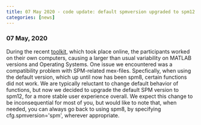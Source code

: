```yaml
---
title: 07 May 2020 - code update: default spmversion upgraded to spm12
categories: [news]
---
```


### 07 May, 2020

During the recent [toolkit](/workshop/toolkit2020), which took place online, the participants worked on their own computers, causing a larger than usual variability on MATLAB versions and Operating Systems. One issue we encountered was a compatibility problem with SPM-related mex-files. Specfically, when using the default version, which up until now has been spm8, certain functions did not work. We are typically reluctant to change default behavior of functions, but now we decided to upgrade the default SPM version to spm12, for a more stable user experience overall. We expect this change to be inconsequential for most of you, but would like to note that, when needed, you can always go back to using spm8, by specifying cfg.spmversion='spm', wherever appropriate.
